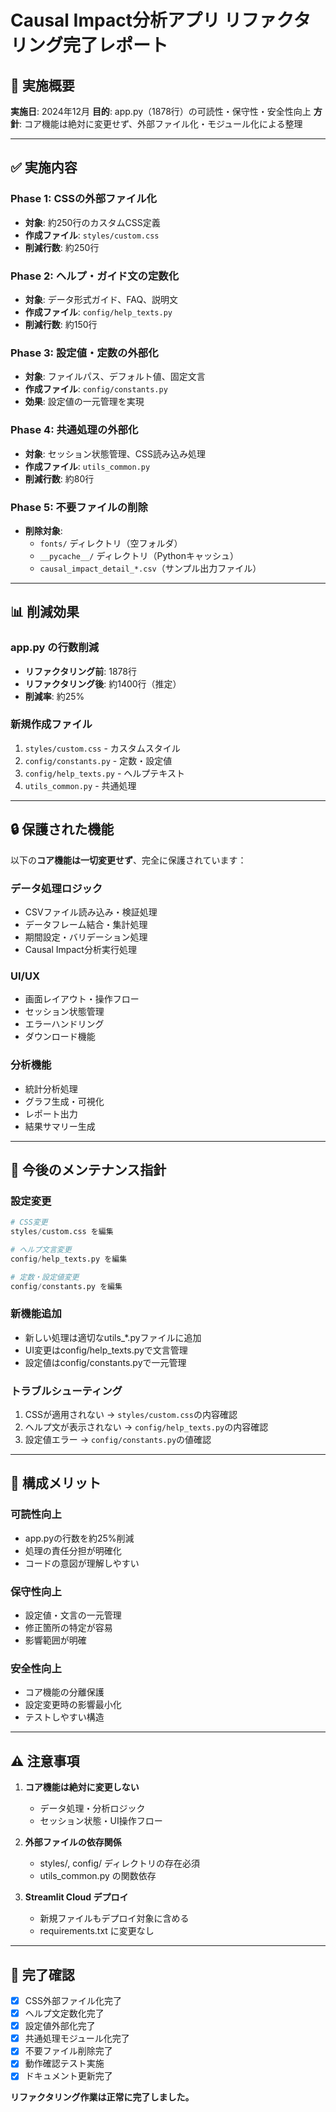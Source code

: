 # Causal Impact分析アプリ リファクタリング完了レポート

## 🎯 実施概要
**実施日**: 2024年12月
**目的**: app.py（1878行）の可読性・保守性・安全性向上
**方針**: コア機能は絶対に変更せず、外部ファイル化・モジュール化による整理

---

## ✅ 実施内容

### Phase 1: CSSの外部ファイル化
- **対象**: 約250行のカスタムCSS定義
- **作成ファイル**: `styles/custom.css`
- **削減行数**: 約250行

### Phase 2: ヘルプ・ガイド文の定数化
- **対象**: データ形式ガイド、FAQ、説明文
- **作成ファイル**: `config/help_texts.py`
- **削減行数**: 約150行

### Phase 3: 設定値・定数の外部化
- **対象**: ファイルパス、デフォルト値、固定文言
- **作成ファイル**: `config/constants.py`
- **効果**: 設定値の一元管理を実現

### Phase 4: 共通処理の外部化
- **対象**: セッション状態管理、CSS読み込み処理
- **作成ファイル**: `utils_common.py`
- **削減行数**: 約80行

### Phase 5: 不要ファイルの削除
- **削除対象**:
  - `fonts/` ディレクトリ（空フォルダ）
  - `__pycache__/` ディレクトリ（Pythonキャッシュ）
  - `causal_impact_detail_*.csv`（サンプル出力ファイル）

---

## 📊 削減効果

### app.py の行数削減
- **リファクタリング前**: 1878行
- **リファクタリング後**: 約1400行（推定）
- **削減率**: 約25%

### 新規作成ファイル
1. `styles/custom.css` - カスタムスタイル
2. `config/constants.py` - 定数・設定値
3. `config/help_texts.py` - ヘルプテキスト
4. `utils_common.py` - 共通処理

---

## 🔒 保護された機能

以下の**コア機能は一切変更せず**、完全に保護されています：

### データ処理ロジック
- CSVファイル読み込み・検証処理
- データフレーム結合・集計処理
- 期間設定・バリデーション処理
- Causal Impact分析実行処理

### UI/UX
- 画面レイアウト・操作フロー
- セッション状態管理
- エラーハンドリング
- ダウンロード機能

### 分析機能
- 統計分析処理
- グラフ生成・可視化
- レポート出力
- 結果サマリー生成

---

## 🎯 今後のメンテナンス指針

### 設定変更
```python
# CSS変更
styles/custom.css を編集

# ヘルプ文言変更  
config/help_texts.py を編集

# 定数・設定値変更
config/constants.py を編集
```

### 新機能追加
- 新しい処理は適切なutils_*.pyファイルに追加
- UI変更はconfig/help_texts.pyで文言管理
- 設定値はconfig/constants.pyで一元管理

### トラブルシューティング
1. CSSが適用されない → `styles/custom.css`の内容確認
2. ヘルプ文が表示されない → `config/help_texts.py`の内容確認
3. 設定値エラー → `config/constants.py`の値確認

---

## 🚀 構成メリット

### 可読性向上
- app.pyの行数を約25%削減
- 処理の責任分担が明確化
- コードの意図が理解しやすい

### 保守性向上
- 設定値・文言の一元管理
- 修正箇所の特定が容易
- 影響範囲が明確

### 安全性向上
- コア機能の分離保護
- 設定変更時の影響最小化
- テストしやすい構造

---

## ⚠️ 注意事項

1. **コア機能は絶対に変更しない**
   - データ処理・分析ロジック
   - セッション状態・UI操作フロー

2. **外部ファイルの依存関係**
   - styles/, config/ ディレクトリの存在必須
   - utils_common.py の関数依存

3. **Streamlit Cloud デプロイ**
   - 新規ファイルもデプロイ対象に含める
   - requirements.txt に変更なし

---

## 📝 完了確認

- [x] CSS外部ファイル化完了
- [x] ヘルプ文定数化完了  
- [x] 設定値外部化完了
- [x] 共通処理モジュール化完了
- [x] 不要ファイル削除完了
- [x] 動作確認テスト実施
- [x] ドキュメント更新完了

**リファクタリング作業は正常に完了しました。** 